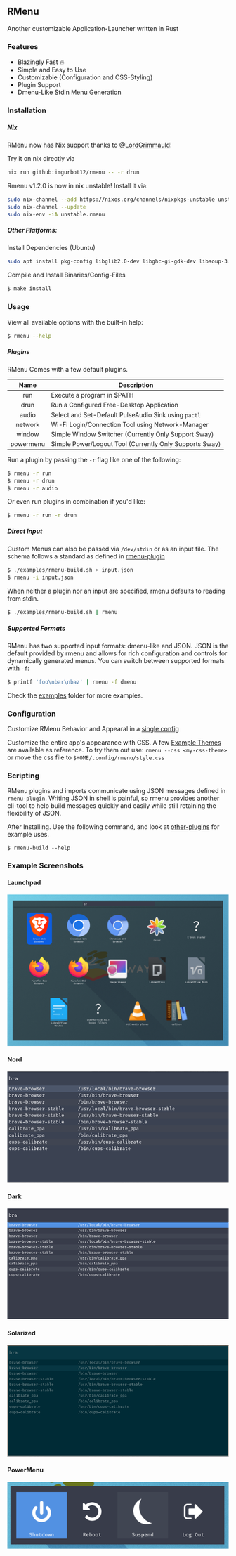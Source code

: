## RMenu

Another customizable Application-Launcher written in Rust

### Features

- Blazingly Fast 🔥
- Simple and Easy to Use
- Customizable (Configuration and CSS-Styling)
- Plugin Support
- Dmenu-Like Stdin Menu Generation

### Installation

##### Nix

RMenu now has Nix support thanks to
[@LordGrimmauld](https://github.com/LordGrimmauld)!

Try it on nix directly via

```bash
nix run github:imgurbot12/rmenu -- -r drun
```

Rmenu v1.2.0 is now in nix unstable!
Install it via:

```bash
sudo nix-channel --add https://nixos.org/channels/nixpkgs-unstable unstable
sudo nix-channel --update
sudo nix-env -iA unstable.rmenu
```


##### Other Platforms:

Install Dependencies (Ubuntu)

```bash
sudo apt install pkg-config libglib2.0-dev libghc-gi-gdk-dev libsoup-3.0-dev libjavascriptcoregtk-4.1-dev libwebkit2gtk-4.1-dev libnm-dev
```

Compile and Install Binaries/Config-Files

```bash
$ make install
```

### Usage

View all available options with the built-in help:

```bash
$ rmenu --help
```

##### Plugins

RMenu Comes with a few default plugins.

|   Name    | Description                                             |
| :-------: | ------------------------------------------------------- |
|    run    | Execute a program in $PATH                              |
|   drun    | Run a Configured Free-Desktop Application               |
|   audio   | Select and Set-Default PulseAudio Sink using `pactl`    |
|  network  | Wi-Fi Login/Connection Tool using Network-Manager       |
|  window   | Simple Window Switcher (Currently Only Support Sway)    |
| powermenu | Simple Power/Logout Tool (Currently Only Supports Sway) |

Run a plugin by passing the `-r` flag like one of the following:

```bash
$ rmenu -r run
$ rmenu -r drun
$ rmenu -r audio
```

Or even run plugins in combination if you'd like:

```bash
$ rmenu -r run -r drun
```

##### Direct Input

Custom Menus can also be passed via `/dev/stdin` or as an input file. The schema
follows a standard as defined in [rmenu-plugin](./rmenu-plugin)

```bash
$ ./examples/rmenu-build.sh > input.json
$ rmenu -i input.json
```

When neither a plugin nor an input are specified, rmenu defaults to reading from
stdin.

```bash
$ ./examples/rmenu-build.sh | rmenu
```

##### Supported Formats

RMenu has two supported input formats: dmenu-like and JSON. JSON is the default
provided by rmenu and allows for rich configuration and controls for dynamically
generated menus. You can switch between supported formats with `-f`:

```bash
$ printf 'foo\nbar\nbaz' | rmenu -f dmenu
```

Check the [examples](./examples) folder for more examples.

### Configuration

Customize RMenu Behavior and Appearal in a
[single config](./rmenu/public/config.yaml)

Customize the entire app's appearance with CSS. A few
[Example Themes](./themes/) are available as reference. To try them out use:
`rmenu --css <my-css-theme>` or move the css file to
`$HOME/.config/rmenu/style.css`

### Scripting

RMenu plugins and imports communicate using JSON messages defined in
`rmenu-plugin`. Writing JSON in shell is painful, so rmenu provides another
cli-tool to help build messages quickly and easily while still retaining the
flexibility of JSON.

After Installing. Use the following command, and look at
[other-plugins](./other-plugins) for example uses.

```
$ rmenu-build --help
```

### Example Screenshots

#### Launchpad

![launchpad](./screenshots/launchpad.png)

#### Nord

![nord](./screenshots/nord.png)

#### Dark

![dark](./screenshots/dark.png)

#### Solarized

![solzarized](./screenshots/solarized.png)

#### PowerMenu

![powermenu](./screenshots/powermenu.png)
